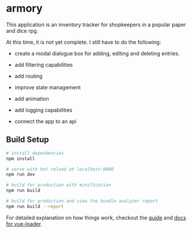 # armory

This application is an inventory tracker for shopkeepers in a popular paper and dice rpg.

At this time, it is not yet complete. I still have to do the following:

-   create a modal dialogue box for adding, editing and deleting entries.

-   add filtering capabilities

-   add routing

-   improve state management

-   add animation

-   add logging capabilities

-   connect the app to an api

## Build Setup

``` bash
# install dependencies
npm install

# serve with hot reload at localhost:8080
npm run dev

# build for production with minification
npm run build

# build for production and view the bundle analyzer report
npm run build --report
```

For detailed explanation on how things work, checkout the [guide](http://vuejs-templates.github.io/webpack/) and [docs for vue-loader](http://vuejs.github.io/vue-loader).
